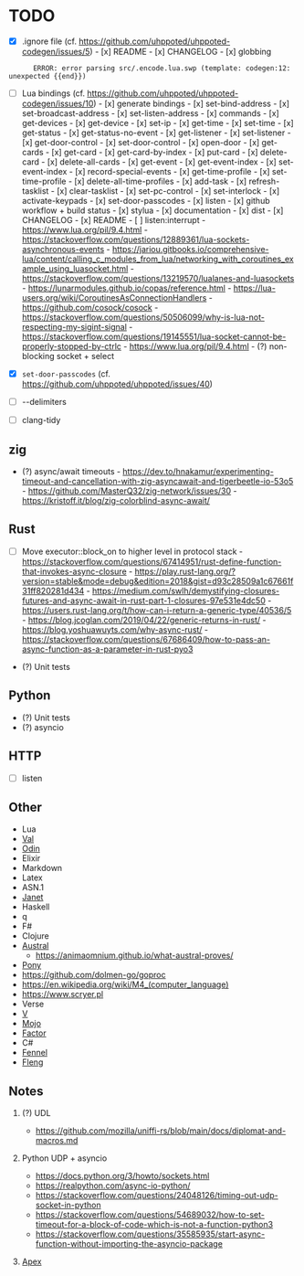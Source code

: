 # TODO

- [x] .ignore file (cf. https://github.com/uhppoted/uhppoted-codegen/issues/5)
      - [x] README
      - [x] CHANGELOG
      - [x] globbing
```
      ERROR: error parsing src/.encode.lua.swp (template: codegen:12: unexpected {{end}})
```

- [ ] Lua bindings (cf. https://github.com/uhppoted/uhppoted-codegen/issues/10)
      - [x] generate bindings
      - [x] set-bind-address
      - [x] set-broadcast-address
      - [x] set-listen-address
      - [x] commands
             - [x] get-devices
             - [x] get-device
             - [x] set-ip
             - [x] get-time
             - [x] set-time
             - [x] get-status
             - [x] get-status-no-event
             - [x] get-listener
             - [x] set-listener
             - [x] get-door-control
             - [x] set-door-control
             - [x] open-door
             - [x] get-cards
             - [x] get-card
             - [x] get-card-by-index
             - [x] put-card
             - [x] delete-card
             - [x] delete-all-cards
             - [x] get-event
             - [x] get-event-index
             - [x] set-event-index
             - [x] record-special-events
             - [x] get-time-profile
             - [x] set-time-profile
             - [x] delete-all-time-profiles
             - [x] add-task
             - [x] refresh-tasklist
             - [x] clear-tasklist
             - [x] set-pc-control
             - [x] set-interlock
             - [x] activate-keypads
             - [x] set-door-passcodes
             - [x] listen
      - [x] github workflow + build status
      - [x] stylua
      - [x] documentation
      - [x] dist
      - [x] CHANGELOG
      - [x] README
      - [ ] listen:interrupt
            - https://www.lua.org/pil/9.4.html
            - https://stackoverflow.com/questions/12889361/lua-sockets-asynchronous-events
            - https://jariou.gitbooks.io/comprehensive-lua/content/calling_c_modules_from_lua/networking_with_coroutines_example_using_luasocket.html
            - https://stackoverflow.com/questions/13219570/lualanes-and-luasockets
            - https://lunarmodules.github.io/copas/reference.html
            - https://lua-users.org/wiki/CoroutinesAsConnectionHandlers
            - https://github.com/cosock/cosock
            - https://stackoverflow.com/questions/50506099/why-is-lua-not-respecting-my-sigint-signal
            - https://stackoverflow.com/questions/19145551/lua-socket-cannot-be-properly-stopped-by-ctrlc
            - https://www.lua.org/pil/9.4.html
            - (?) non-blocking socket + select


- [x] `set-door-passcodes` (cf. https://github.com/uhppoted/uhppoted/issues/40)

- [ ] --delimiters
- [ ] clang-tidy


## zig
- (?) async/await timeouts
      - https://dev.to/hnakamur/experimenting-timeout-and-cancellation-with-zig-asyncawait-and-tigerbeetle-io-53o5
      - https://github.com/MasterQ32/zig-network/issues/30
      - https://kristoff.it/blog/zig-colorblind-async-await/

## Rust
- [ ] Move executor::block_on to higher level in protocol stack
      - https://stackoverflow.com/questions/67414951/rust-define-function-that-invokes-async-closure
      - https://play.rust-lang.org/?version=stable&mode=debug&edition=2018&gist=d93c28509a1c67661f31ff820281d434
      - https://medium.com/swlh/demystifying-closures-futures-and-async-await-in-rust-part-1-closures-97e531e4dc50
      - https://users.rust-lang.org/t/how-can-i-return-a-generic-type/40536/5
      - https://blog.jcoglan.com/2019/04/22/generic-returns-in-rust/
      - https://blog.yoshuawuyts.com/why-async-rust/
      - https://stackoverflow.com/questions/67686409/how-to-pass-an-async-function-as-a-parameter-in-rust-pyo3

- (?) Unit tests

## Python
- (?) Unit tests
- (?) asyncio
      
## HTTP
- [ ] listen

## Other
   - Lua
   - [Val](https://github.com/val-lang/val-lang.github.io)
   - [Odin](https://odin-lang.org)
   - Elixir
   - Markdown
   - Latex
   - ASN.1
   - [Janet](https://janet-lang.org)
   - Haskell
   - q
   - F#
   - Clojure
   - [Austral](https://borretti.me/article/introducing-austral#status)
      - https://animaomnium.github.io/what-austral-proves/
   - [Pony](https://www.ponylang.io/discover/#why-pony)
   - https://github.com/dolmen-go/goproc
   - https://en.wikipedia.org/wiki/M4_(computer_language)
   - https://www.scryer.pl
   - Verse
   - [V](https://vlang.io)
   - [Mojo](https://www.modular.com/mojo)
   - [Factor](https://factorcode.orgs)
   - C#
   - [Fennel](https://fennel-lang.org)
   - [Fleng](http://www.call-with-current-continuation.org/fleng/fleng.html)

## Notes

1. (?) UDL
   - https://github.com/mozilla/uniffi-rs/blob/main/docs/diplomat-and-macros.md

2. Python UDP + asyncio
   - https://docs.python.org/3/howto/sockets.html
   - https://realpython.com/async-io-python/
   - https://stackoverflow.com/questions/24048126/timing-out-udp-socket-in-python
   - https://stackoverflow.com/questions/54689032/how-to-set-timeout-for-a-block-of-code-which-is-not-a-function-python3
   - https://stackoverflow.com/questions/35585935/start-async-function-without-importing-the-asyncio-package

3. [Apex](https://apexlang.io)
